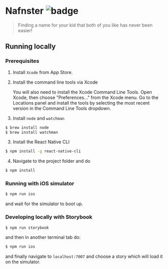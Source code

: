 # Nafnster ![badge](https://build.appcenter.ms/v0.1/apps/1646ebef-b35d-4843-b284-cec101b76a86/branches/master/badge)
> Finding a name for your kid that both of you like has never been easier!

## Running locally

### Prerequisites
1. Install `Xcode` from App Store.
2. Install the command line tools via Xcode

    You will also need to install the Xcode Command Line Tools. Open Xcode, then choose "Preferences..." from the Xcode menu. Go to the Locations panel and install the tools by selecting the most recent version in the Command Line Tools dropdown.

2. Install `node` and `watchman`

```sh
$ brew install node
$ brew install watchman
```

3. Install the React Native CLI

```sh
$ npm install -g react-native-cli
```

4. Navigate to the project folder and do

```sh
$ npm install
```

### Running with iOS simulator

```sh
$ npm run ios
```

and wait for the simulator to boot up.

### Developing locally with Storybook

```sh
$ npm run storybook
```
and then in another terminal tab do:

```sh
$ npm run ios
```

and finally navigate to `localhost:7007` and choose a story which will load it on the simulator.
